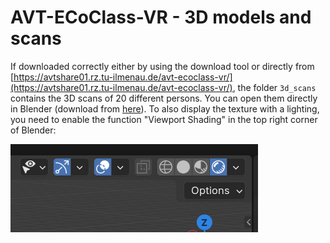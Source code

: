 # AVT-ECoClass-VR - 3D models and scans
If downloaded correctly either by using the download tool or directly from [https://avtshare01.rz.tu-ilmenau.de/avt-ecoclass-vr/](https://avtshare01.rz.tu-ilmenau.de/avt-ecoclass-vr/), the folder `3d_scans` contains the 3D scans of 20 different persons.
You can open them directly in Blender (download from [here](https://www.blender.org/download)).
To also display the texture with a lighting, you need to enable the function "Viewport Shading" in the top right corner of Blender:

![Blender viewport shading](blender_viewport_shading.png)